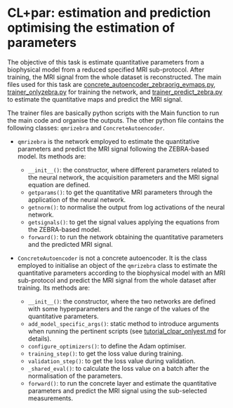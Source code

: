# CL+par: estimation and prediction optimising the estimation of parameters

The objective of this task is estimate quantitative parameters from a biophysical model from a reduced specified MRI sub-protocol. After training, the MRI signal from the whole dataset is reconstructed. The main files used for this task are [concrete_autoencoder_zebraorig_evmaps.py](./src/autoencoder2/concrete_autoencoder_zebraorig_evmaps.py), [trainer_onlyzebra.py](./trainer_files/onlyzebra_evmaps/trainer_onlyzebra.py) for training the network, and [trainer_predict_zebra.py](./trainer_files/onlyzebra_evmaps/trainer_predict_zebra.py) to estimate the quantitative maps and predict the MRI signal.

The trainer files are basically python scripts with the Main function to run the main code and organise the outputs. The other python file contains the following classes: `qmrizebra` and `ConcreteAutoencoder`.

* `qmrizebra` is the network employed to estimate the quantitative parameters and predict the MRI signal following the ZEBRA-based model. Its methods are:
  * `__init__()`: the constructor, where different parameters related to the neural network, the acquisition parameters and the MRI signal equation are defined.
  * `getparams()`: to get the quantitative MRI parameters through the application of the neural network.
  * `getnorm()`: to normalise the output from log activations of the neural network.
  * `getsignals()`: to get the signal values applying the equations from the ZEBRA-based model.
  * `forward()`: to run the network obtaining the quantitative parameters and the predicted MRI signal.

* `ConcreteAutoencoder` is not a concrete autoencoder. It is the class employed to initialise an object of the `qmrizebra` class to estimate the quantitative parameters according to the biophysical model with an MRI sub-protocol and predict the MRI signal from the whole dataset after training. Its methods are:
  * `__init__()`: the constructor, where the two networks are defined with some hyperparameters and the range of the values of the quantitative parameters.
  * `add_model_specific_args()`: static method to introduce arguments when running the pertinent scripts (see [tutorial_clpar_onlyest.md](../tutorials/tutorial_clpar_onlyest.md) for details).
  * `configure_optimizers()`: to define the Adam optimiser.
  * `training_step()`: to get the loss value during training.
  * `validation_step()`: to get the loss value during validation.
  * `_shared_eval()`: to calculate the loss value on a batch after the normalisation of the parameters.
  * `forward()`: to run the concrete layer and estimate the quantitative parameters and predict the MRI signal using the sub-selected measurements.
